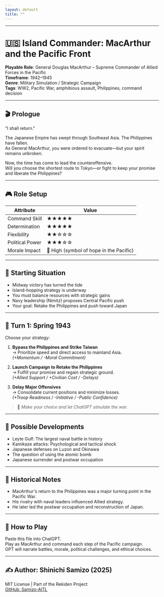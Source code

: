 ```yaml
---
layout: default
title: ""
---
```

    
---

# 🇺🇸 Island Commander: MacArthur and the Pacific Front

**Playable Role**: General Douglas MacArthur – Supreme Commander of Allied Forces in the Pacific  
**Timeframe**: 1942–1945  
**Genre**: Military Simulation / Strategic Campaign  
**Tags**: WW2, Pacific War, amphibious assault, Philippines, command decision

---

## 🎬 Prologue

"I shall return."

The Japanese Empire has swept through Southeast Asia. The Philippines have fallen.  
As General MacArthur, you were ordered to evacuate—but your spirit remains unbroken.

Now, the time has come to lead the counteroffensive.  
Will you choose the shortest route to Tokyo—or fight to keep your promise and liberate the Philippines?

---

## 🎮 Role Setup

| Attribute       | Value |
|----------------|-------|
| Command Skill   | ★★★★★ |
| Determination   | ★★★★★ |
| Flexibility     | ★★☆☆☆ |
| Political Power | ★★★☆☆ |
| Morale Impact   | 🔺 High (symbol of hope in the Pacific)

---

## 📍 Starting Situation

- Midway victory has turned the tide
- Island-hopping strategy is underway
- You must balance resources with strategic gains
- Navy leadership (Nimitz) proposes Central Pacific push
- Your goal: Retake the Philippines and push toward Japan

---

## 🔁 Turn 1: Spring 1943

Choose your strategy:

1. **Bypass the Philippines and Strike Taiwan**  
   → Prioritize speed and direct access to mainland Asia.  
   *(+Momentum / -Moral Commitment)*

2. **Launch Campaign to Retake the Philippines**  
   → Fulfill your promise and regain strategic ground.  
   *(+Allied Support / +Civilian Cost / -Delays)*

3. **Delay Major Offensives**  
   → Consolidate current positions and minimize losses.  
   *(+Troop Readiness / -Initiative / -Public Confidence)*

> 💬 _Make your choice and let ChatGPT simulate the war._

---

## 🔄 Possible Developments

- Leyte Gulf: The largest naval battle in history
- Kamikaze attacks: Psychological and tactical shock
- Japanese defenses on Luzon and Okinawa
- The question of using the atomic bomb
- Japanese surrender and postwar occupation

---

## 🧠 Historical Notes

- MacArthur's return to the Philippines was a major turning point in the Pacific War.
- His rivalry with naval leaders influenced Allied strategy.
- He later led the postwar occupation and reconstruction of Japan.

---

## 📘 How to Play

Paste this file into ChatGPT.  
Play as MacArthur and command each step of the Pacific campaign.  
GPT will narrate battles, morale, political challenges, and ethical choices.

---

## ✍️ Author: Shinichi Samizo (2025)  
MIT License | Part of the Rekiden Project  
[GitHub: Samizo-AITL](https://github.com/Samizo-AITL)
